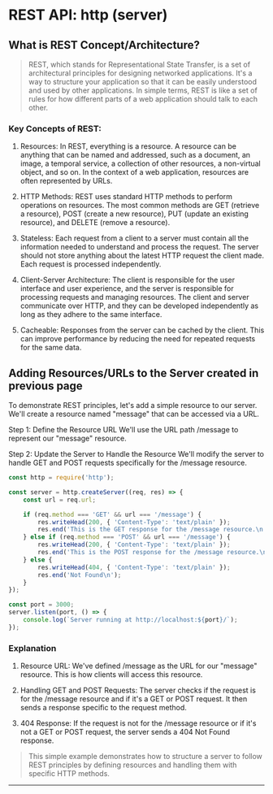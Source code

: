 # REST API: http (server)

## What is REST Concept/Architecture?

> REST, which stands for Representational State Transfer, is a set of architectural principles for designing networked applications. It's a way to structure your application so that it can be easily understood and used by other applications. In simple terms, REST is like a set of rules for how different parts of a web application should talk to each other.

### Key Concepts of REST:

1. Resources: In REST, everything is a resource. A resource can be anything that can be named and addressed, such as a document, an image, a temporal service, a collection of other resources, a non-virtual object, and so on. In the context of a web application, resources are often represented by URLs.

2. HTTP Methods: REST uses standard HTTP methods to perform operations on resources. The most common methods are GET (retrieve a resource), POST (create a new resource), PUT (update an existing resource), and DELETE (remove a resource).

3. Stateless: Each request from a client to a server must contain all the information needed to understand and process the request. The server should not store anything about the latest HTTP request the client made. Each request is processed independently.

4. Client-Server Architecture: The client is responsible for the user interface and user experience, and the server is responsible for processing requests and managing resources. The client and server communicate over HTTP, and they can be developed independently as long as they adhere to the same interface.

5. Cacheable: Responses from the server can be cached by the client. This can improve performance by reducing the need for repeated requests for the same data.

## Adding Resources/URLs to the Server created in previous page

To demonstrate REST principles, let's add a simple resource to our server. We'll create a resource named "message" that can be accessed via a URL.

Step 1: Define the Resource URL
We'll use the URL path /message to represent our "message" resource.

Step 2: Update the Server to Handle the Resource
We'll modify the server to handle GET and POST requests specifically for the /message resource.

```js
const http = require('http');

const server = http.createServer((req, res) => {
    const url = req.url;

    if (req.method === 'GET' && url === '/message') {
        res.writeHead(200, { 'Content-Type': 'text/plain' });
        res.end('This is the GET response for the /message resource.\n');
    } else if (req.method === 'POST' && url === '/message') {
        res.writeHead(200, { 'Content-Type': 'text/plain' });
        res.end('This is the POST response for the /message resource.\n');
    } else {
        res.writeHead(404, { 'Content-Type': 'text/plain' });
        res.end('Not Found\n');
    }
});

const port = 3000;
server.listen(port, () => {
    console.log(`Server running at http://localhost:${port}/`);
});
```

### Explanation

1. Resource URL: We've defined /message as the URL for our "message" resource. This is how clients will access this resource.

2. Handling GET and POST Requests: The server checks if the request is for the /message resource and if it's a GET or POST request. It then sends a response specific to the request method.

3. 404 Response: If the request is not for the /message resource or if it's not a GET or POST request, the server sends a 404 Not Found response.

> This simple example demonstrates how to structure a server to follow REST principles by defining resources and handling them with specific HTTP methods.

---
